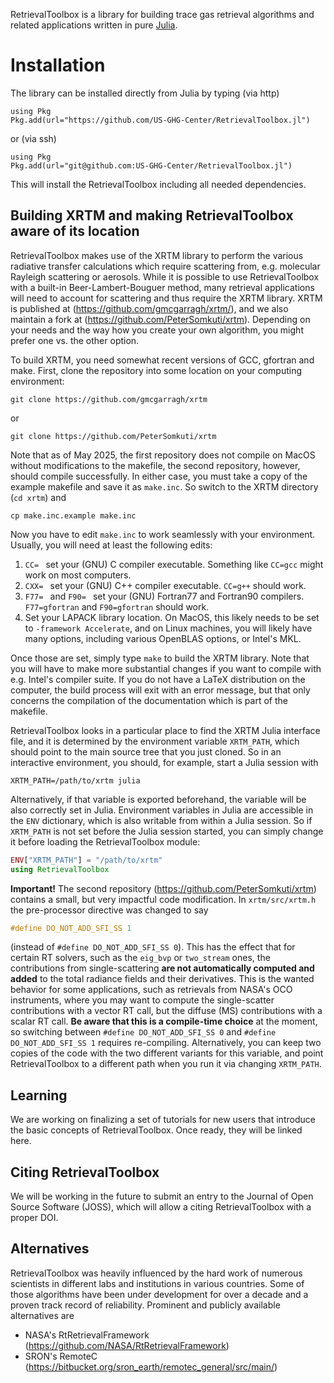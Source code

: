 
RetrievalToolbox is a library for building trace gas retrieval algorithms and related applications written in pure [Julia](https://julialang.org).

# Installation

The library can be installed directly from Julia by typing (via http)

    using Pkg
    Pkg.add(url="https://github.com/US-GHG-Center/RetrievalToolbox.jl")

or (via ssh)

    using Pkg
    Pkg.add(url="git@github.com:US-GHG-Center/RetrievalToolbox.jl")

This will install the RetrievalToolbox including all needed dependencies.

## Building XRTM and making RetrievalToolbox aware of its location

RetrievalToolbox makes use of the XRTM library to perform the various radiative transfer calculations which require scattering from, e.g. molecular Rayleigh scattering or aerosols. While it is possible to use RetrievalToolbox with a built-in Beer-Lambert-Bouguer method, many retrieval applications will need to account for scattering and thus require the XRTM library. XRTM is published at (https://github.com/gmcgarragh/xrtm/), and we also maintain a fork at (https://github.com/PeterSomkuti/xrtm). Depending on your needs and the way how you create your own algorithm, you might prefer one vs. the other option.

To build XRTM, you need somewhat recent versions of GCC, gfortran and make. First, clone the repository into some location on your computing environment:

`git clone https://github.com/gmcgarragh/xrtm`

or

`git clone https://github.com/PeterSomkuti/xrtm`

Note that as of May 2025, the first repository does not compile on MacOS without modifications to the makefile, the second repository, however, should compile successfully. In either case, you must take a copy of the example makefile and save it as `make.inc`. So switch to the XRTM directory (`cd xrtm`) and

`cp make.inc.example make.inc`

Now you have to edit `make.inc` to work seamlessly with your environment. Usually, you will need at least the following edits:

1. `CC= ` set your (GNU) C compiler executable. Something like `CC=gcc` might work on most computers.
2. `CXX= ` set your (GNU) C++ compiler executable. `CC=g++` should work.
3. `F77= ` and `F90= ` set your (GNU) Fortran77 and Fortran90 compilers. `F77=gfortran` and `F90=gfortran` should work.
4. Set your LAPACK library location. On MacOS, this likely needs to be set to `-framework Accelerate`, and on Linux machines, you will likely have many options, including various OpenBLAS options, or Intel's MKL.

Once those are set, simply type `make` to build the XRTM library. Note that you will have to make more substantial changes if you want to compile with e.g. Intel's compiler suite. If you do not have a LaTeX distribution on the computer, the build process will exit with an error message, but that only concerns the compilation of the documentation which is part of the makefile.

RetrievalToolbox looks in a particular place to find the XRTM Julia interface file, and it is determined by the environment variable `XRTM_PATH`, which should point to the main source tree that you just cloned. So in an interactive environment, you should, for example, start a Julia session with

`XRTM_PATH=/path/to/xrtm julia`

Alternatively, if that variable is exported beforehand, the variable will be also correctly set in Julia. Environment variables in Julia are accessible in the `ENV` dictionary, which is also writable from within a Julia session. So if `XRTM_PATH` is not set before the Julia session started, you can simply change it before loading the RetrievalToolbox module:

```julia
ENV["XRTM_PATH"] = "/path/to/xrtm"
using RetrievalToolbox
```

**Important!** The second repository (https://github.com/PeterSomkuti/xrtm) contains a small, but very impactful code modification. In `xrtm/src/xrtm.h` the pre-processor directive was changed to say
``` c
#define DO_NOT_ADD_SFI_SS 1
```
(instead of `#define DO_NOT_ADD_SFI_SS 0`). This has the effect that for certain RT solvers, such as the `eig_bvp` or `two_stream` ones, the contributions from single-scattering **are not automatically computed and added** to the total radiance fields and their derivatives. This is the wanted behavior for some applications, such as retrievals from NASA's OCO instruments, where you may want to compute the single-scatter contributions with a vector RT call, but the diffuse (MS) contributions with a scalar RT call. **Be aware that this is a compile-time choice** at the moment, so switching between `#define DO_NOT_ADD_SFI_SS 0` and `#define DO_NOT_ADD_SFI_SS 1` requires re-compiling. Alternatively, you can keep two copies of the code with the two different variants for this variable, and point RetrievalToolbox to a different path when you run it via changing `XRTM_PATH`.

## Learning

We are working on finalizing a set of tutorials for new users that introduce the basic concepts of RetrievalToolbox. Once ready, they will be linked here.

## Citing RetrievalToolbox

We will be working in the future to submit an entry to the Journal of Open Source Software (JOSS), which will allow a citing RetrievalToolbox with a proper DOI.

## Alternatives

RetrievalToolbox was heavily influenced by the hard work of numerous scientists in different labs and institutions in various countries. Some of those algorithms have been under development for over a decade and a proven track record of reliability. Prominent and publicly available alternatives are

- NASA's RtRetrievalFramework (https://github.com/NASA/RtRetrievalFramework)
- SRON's RemoteC (https://bitbucket.org/sron_earth/remotec_general/src/main/)